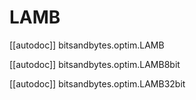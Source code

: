 # LAMB

[[autodoc]] bitsandbytes.optim.LAMB

[[autodoc]] bitsandbytes.optim.LAMB8bit

[[autodoc]] bitsandbytes.optim.LAMB32bit
